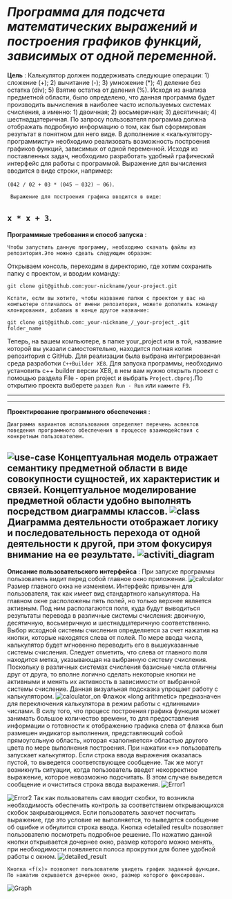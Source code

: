 ﻿***Программа для подсчета математических выражений и построения графиков функций, зависимых от одной переменной.***
====================================
**Цель** : 
	Калькулятор должен поддерживать следующие операции:
	1)	сложение (+);
	2)	вычитание (-);
	3)	умножение (*);
	4)	деление без остатка (div);
	5)	Взятие остатка от деления (%).
	Исходя из анализа предметной области, было определено, что данная программа будет производить вычисления в наиболее часто используемых системах счисления, а именно:
	1)	 двоичная;
	2)	восьмеричная;
	3)	десятичная;
	4)	шестнадцатеричная.
	По запросу пользователя программа должна отображать подробную информацию о том, как был сформирован результат в понятном для него виде.
	В дополнение к «калькулятору-программисту» необходимо реализовать возможность построения графиков функций, зависимых от одной переменной.
	Исходя из поставленных задач, необходимо разработать удобный графический интерфейс для работы с программой.
	Выражение для вычисления вводится в виде строки, например:
 

 `(042 / 02 + 03 * (045 – 032) – 06)`.


	 Выражение для построения графика вводится в виде:
 

 `x * x + 3`. 
--------------------------------------------------------------
 **Программные требования и способ запуска** :
 
	Чтобы запустить данную программу, необходимо скачать файлы из репозитория.Это можно сдеать следующим образом:

  Открываем консоль, переходим в директорию, где хотим сохранить папку с проектом, и вводим команду:

 
 `git clone git@github.com:your-nickname/your-project.git` 


	Кстати, если вы хотите, чтобы название папки с проектом у вас на компьютере отличалось от имени репозитория, можете дополнить команду клонирования, добавив в конце другое название:


  `git clone git@github.com:_your-nickname_/_your-project_.git folder_name`

  Теперь, на вашем компьютере, в папке your_project или в той, название которой вы указали самостоятельно, находится полная копия репозитория c GitHub.	
	Для реализации была  выбрана интегрированная среда разработки  `С++Builder XE8`. 
  Для запуска программы, необходимо установить c++ builder версии XE8, в нем вам нужно открыть проект с помощью раздела File - open project и выбрать `Project.cbproj`.По открытию проекта выберете `раздел Run - Run` или `нажмите F9`.

 -----------------
---------------------------------------------------------------
  **Проектирование программного обеспечения** :
	
	Диаграмма вариантов использования определяет перечень аспектов поведения программного обеспечения в процессе взаимодействия с конкретным пользователем.
 ![use-case](https://github.com/Nadezhda24/calculator-programmer/raw/master/use-case.png)
	Концептуальная модель отражает семантику предметной области в виде совокупности сущностей, их характеристик и связей. Концептуальное моделирование предметной области удобно выполнять посредством диаграммы классов.
 ![class](https://github.com/Nadezhda24/calculator-programmer/raw/master/class.png)
 	Диаграмма деятельности отображает логику и последовательность перехода от одной деятельности к другой, при этом фокусируя внимание на ее результате.
 ![activiti_diagram](https://github.com/Nadezhda24/calculator-programmer/raw/master/activiti_diagram.png)
---------------------------------------------------------------
  **Описание пользовательского интерфейса** :
	При запуске программы пользователь видит перед собой главное окно приложения.
![calculator](https://github.com/Nadezhda24/calculator-programmer/raw/master/calculator.png)
	Размер главного окна не изменяем. Интерфейс привычен для пользователя, так как имеет вид стандартного калькулятора.
	На главном окне расположены пять полей, но только верхнее является активным. Под ним располагаются поля, куда будут выводиться результаты перевода в различные системы счисления: двоичную, десятичную, восьмеричную и шестнадцатеричную соответственно. Выбор исходной системы счисления определяется за счет нажатия на кнопки, которые находятся слева от полей. По мере ввода числа, калькулятор будет мгновенно переводить его в вышеуказанные системы счисления. Следует отметить, что слева от главного поля находится метка, указывающая на выбранную систему счисления. Поскольку в различных системах счисления базисные числа отличны друг от друга, то вполне логично сделать некоторые кнопки не активными  и менять их активность в зависимости от выбранной системы счисление. Данная визуальная подсказка упрощает работу с калькулятором.
![calculator_on](https://github.com/Nadezhda24/calculator-programmer/raw/master/calculator_on.png)
	Флажок «long arithmetic» предназначен для переключения калькулятора в режим работы с «длинными» числами. 
	В силу того, что процесс построения графика функции может занимать большое количество времени, то для предоставления информации о готовности  к отображению графика слева от флажка был размешен индикатор выполнения, представляющий собой прямоугольную область, которая «заполняется» областью другого цвета по мере выполнения построения.
	При нажатии «=» пользователь запускает калькулятор. Если строка ввода выражения оказалась пустой, то выведется соответствующее сообщение. Так же могут возникнуть ситуации, когда пользователь введет некорректное выражение, которое невозможно подсчитать. В этом случае выведется сообщение и очиститься строка ввода выражения.
![Error1](https://github.com/Nadezhda24/calculator-programmer/raw/master/Error1.jpg)

![Error2](https://github.com/Nadezhda24/calculator-programmer/raw/master/Error2.jpg)
	Так как пользователь сам вводит скобки, то возникла необходимость обеспечить контроль за соответствием открывающихся скобок закрывающимся. Если пользователь захочет посчитать выражение, где это условие не выполняется, то выведется сообщение об ошибке и обнулится строка ввода. 
	Кнопка «detailed result» позволяет пользователю посмотреть подробное решение. По нажатию данной кнопки открывается дочернее окно, размер которого можно менять, при необходимости появляется полоса прокрутки для более удобной работы с окном.
![detailed_result](https://github.com/Nadezhda24/calculator-programmer/raw/master/detailed_result.png)	

	Кнопка «f(x)» позволяет пользователю увидеть график заданной функции. По нажатию окрывается дочернее окно, размер которого фексирован. 
![Graph](https://github.com/Nadezhda24/calculator-programmer/raw/master/Graph.png)		
